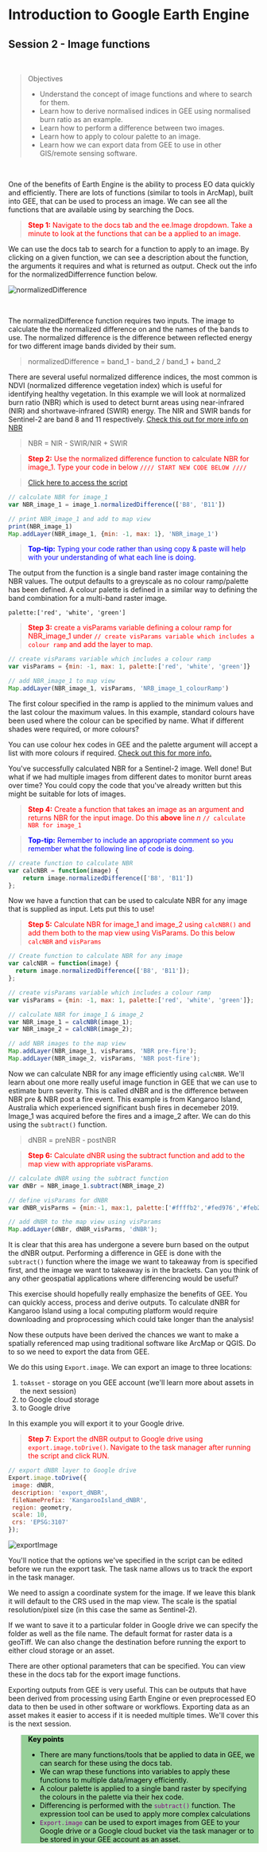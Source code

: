 # Introduction to Google Earth Engine
## Session 2 - Image functions 

<br />

>Objectives
>* Understand the concept of image functions and where to search for them.
>* Learn how to derive normalised indices in GEE using normalised burn ratio as an example.
>* Learn how to perform a difference between two images.
>* Learn how to apply to colour palette to an image.
>* Learn how we can export data from GEE to use in other GIS/remote sensing software. 

<br />

One of the benefits of Earth Engine is the ability to process EO data quickly and efficiently. There are lots of functions (similar to tools in ArcMap), built into GEE, that can be used to process an image. We can see all the functions that are available using by searching the Docs. 

><span style="color:red"> **Step 1:** Navigate to the docs tab and the ee.Image dropdown. Take a minute to look at the functions that can be a applied to an image.</span>

We can use the docs tab to search for a function to apply to an image. By clicking on a given function, we can see a description about the function, the arguments it requires and what is returned as output. Check out the info for the normalizedDifferrence function below. 

![normalizedDifference][fig1]

[fig1]:./figures/normalizedDifference.png

<br />

The normalizedDifference function requires two inputs. The image to calculate the the normalized difference on and the names of the bands to use. The normalized difference is the difference between reflected energy for two different image bands divided by their sum. 

>normalizedDifference = band_1 - band_2 / band_1 + band_2 

There are several useful normalized difference indices, the most common is NDVI (normalized difference vegetation index) which is useful for identifying healthy vegetation. In this example we will look at normalized burn ratio (NBR) which is used to detect burnt areas using near-infrared (NIR) and shortwave-infrared (SWIR) energy. The NIR and SWIR bands for Sentinel-2 are band 8 and 11 respectively. [Check this out for more info on NBR](https://un-spider.org/advisory-support/recommended-practices/recommended-practice-burn-severity/in-detail/normalized-burn-ratio) 

> NBR = NIR - SWIR/NIR + SWIR 


><span style="color:red"> **Step 2:** Use the normalized difference function  to calculate NBR for image_1. Type your code in below ```//// START NEW CODE BELOW ////``` </span> 

>[Click here to access the script](https://code.earthengine.google.com/a55aba0a7395b5595058e921bdc6e89e)

```Javascript
// calculate NBR for image_1
var NBR_image_1 = image_1.normalizedDifference(['B8', 'B11'])

// print NBR_image_1 and add to map view
print(NBR_image_1)
Map.addLayer(NBR_image_1, {min: -1, max: 1}, 'NBR_image_1')
```

><span style="color:blue"> **Top-tip:** Typing your code rather than using copy & paste will help with your understanding of what each line is doing.</span>

The output from the function is a single band raster image containing the NBR values. The output defaults to a greyscale as no colour ramp/palette has been defined. A colour palette is defined in a similar way to defining the band combination for a multi-band raster image.  

```palette:['red', 'white', 'green']```

><span style="color:red"> **Step 3:** create a visParams variable defining a colour ramp for NBR_image_1 under  ```// create visParams variable which includes a colour ramp``` and add the layer to map.  </span> 

```Javascript
// create visParams variable which includes a colour ramp
var visParams = {min: -1, max: 1, palette:['red', 'white', 'green']}

// add NBR_image_1 to map view
Map.addLayer(NBR_image_1, visParams, 'NRB_image_1_colourRamp')
```

The first colour specified in the ramp is applied to the minimum values and the last colour the maximum values. In this example, standard colours have been used where the colour can be specified by name. What if different shades were required, or more colours?  

You can use colour hex codes in GEE and the palette argument will accept a list with more colours if required. [Check out this for more info.](https://colorbrewer2.org/#type=sequential&scheme=BuGn&n=3)  

You've successfully calculated NBR for a Sentinel-2 image. Well done! But what if we had multiple images from different dates to monitor burnt areas over time? You could copy the code that you've already written but this might be suitable for lots of images.

><span style="color:red"> **Step 4:** Create a function that takes an image as an argument and returns NBR for the input image. Do this **above** line _n_ ```// calculate NBR for image_1```  </span> 

><span style="color:blue"> **Top-tip:** Remember to include an appropriate comment so you remember what the following line of code is doing.</span>

```Javascript
// create function to calculate NBR
var calcNBR = function(image) {
    return image.normalizedDifference(['B8', 'B11'])
};
```

Now we have a function that can be used to calculate NBR for any image that is supplied as input. Lets put this to use!

><span style="color:red"> **Step 5:** Calculate NBR for image_1 and image_2 using ```calcNBR()``` and add them both to the map view using VisParams. Do this below ```calcNBR``` and ```visParams```  </span> 

```Javascript
// Create function to calculate NBR for any image
var calcNBR = function(image) {
  return image.normalizedDifference(['B8', 'B11']);
};

// create visParams variable which includes a colour ramp
var visParams = {min: -1, max: 1, palette:['red', 'white', 'green']};

// calculate NBR for image_1 & image_2
var NBR_image_1 = calcNBR(image_1);
var NBR_image_2 = calcNBR(image_2);

// add NBR images to the map view
Map.addLayer(NBR_image_1, visParams, 'NBR pre-fire');
Map.addLayer(NBR_image_2, visParams, 'NBR post-fire');
```

Now we can calculate NBR for any image efficiently using ```calcNBR```. We'll learn about one more really useful image function in GEE that we can use to estimate burn severity. This is called dNBR and is the difference between  NBR pre & NBR post a fire event. This example is from Kangaroo Island, Australia which experienced significant bush fires in decemeber 2019. Image_1 was acquired before the fires and a image_2 after. We can do this using the ```subtract()``` function.  

>dNBR = preNBR - postNBR

><span style="color:red"> **Step 6:** Calculate dNBR using the subtract function and add to the map view with appropriate visParams.</span>

```Javascript
// calculate dNBR using the subtract function
var dNBr = NBR_image_1.subtract(NBR_image_2) 

// define visParams for dNBR
var dNBR_visParms = {min:-1, max:1, palette:['#ffffb2','#fed976','#feb24c','#fd8d3c','#fc4e2a','#e31a1c','#b10026']}

// add dNBR to the map view using visParams 
Map.addLayer(dNBr, dNBR_visParms, 'dNBR');  
```  

It is clear that this area has undergone a severe burn based on the output the dNBR output. Performing a difference in GEE is done with the ```subtract()``` function where the image we want to takeaway from is specified first, and the image we want to takeaway is in the brackets. Can you think of any other geospatial applications where differencing would be useful?   

 This exercise should hopefully really emphasize the benefits of GEE. You can quickly access, process and derive outputs. To calculate dNBR for Kangaroo Island using a local computing platform would require downloading and proprocessing which could take longer than the analysis!  
 
 Now these outputs have been derived the chances we want to make a spatially referenced map using traditional software like ArcMap or QGIS. Do to so we need to export the data from GEE.  

 We do this using ```Export.image```. We can export an image to three locations:
 1. ```toAsset``` - storage on you GEE account (we'll learn more about assets in the next session)
 2. to Google cloud storage
 3. to Google drive  

 In this example you will export it to your Google drive. 

 ><span style="color:red"> **Step 7:** Export the dNBR output to Google drive using ```export.image.toDrive()```. Navigate to the task manager after running the script and click RUN.   </span> 

 ```Javascript
// export dNBR layer to Google drive
Export.image.toDrive({
  image: dNBR,
  description: 'export_dNBR',
  fileNamePrefix: 'KangarooIsland_dNBR',
  region: geometry,
  scale: 10,
  crs: 'EPSG:3107'
});
```

![exportImage][fig2]

[fig2]:./figures/exportImage.png


You'll notice that the options we've specified in the script can be edited before we run the export task. The task name allows us to track the export in the task manager.  

We need to assign a coordinate system for the image. If we leave this blank it will default to the CRS used in the map view. The scale is the spatial resolution/pixel size (in this case the same as Sentinel-2).  

If we want to save it to a particular folder in Google drive we can specify the folder as well as the file name. The default format for raster data is a geoTiff. We can also change the destination before running the export to either cloud storage or an asset.   

There are other optional parameters that can be specified. You can view these in the docs tab for the export image functions.  

Exporting outputs from GEE is very useful. This can be outputs that have been derived from processing using Earth Engine or even preprocessed EO data to then be used in other software or workflows. Exporting data as an asset makes it easier to access if it is needed multiple times. We'll cover this is the next session. 

<blockquote style=color:black;background-color:#96CF98>
<p><b>Key points</b>
<ul>
<li>There are many functions/tools that be applied to data in GEE, we can search for these using the docs tab.</li>
<li>We can wrap these functions into variables to apply these functions to multiple data/imagery efficiently.</li>
<li>A colour palette is applied to a single band raster by specifying the colours in the palette via their hex code.</li>
<li>Differencing is performed with the <code style=color:purple>subtract()</code > function. The expression tool can be used to apply more complex calculations</li>
<li><code style=color:purple>Export.image</code> can be used to export images from GEE to your Google drive or a Google cloud bucket via the task manager or to be stored in your GEE account as an asset.</li>
</p>
</blockquote>